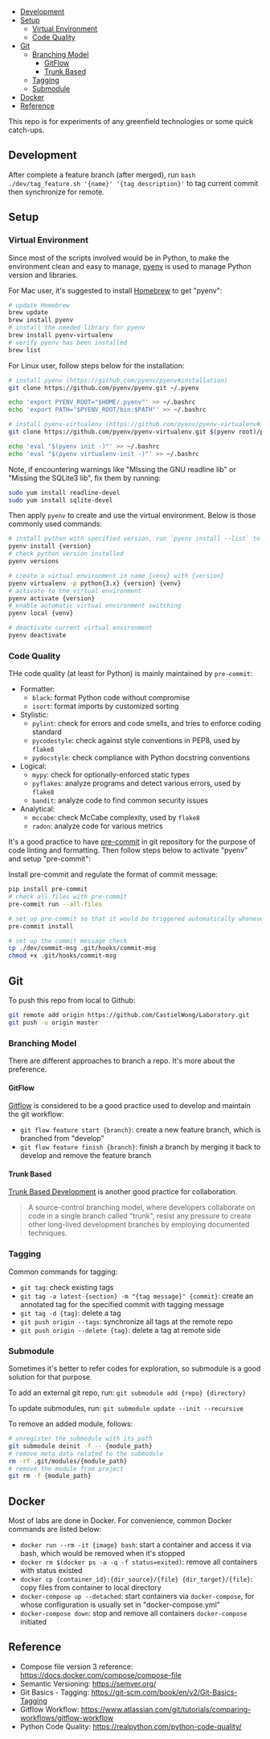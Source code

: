 
- [Development](#development)
- [Setup](#setup)
  - [Virtual Environment](#virtual-environment)
  - [Code Quality](#code-quality)
- [Git](#git)
  - [Branching Model](#branching-model)
    - [GitFlow](#gitflow)
    - [Trunk Based](#trunk-based)
  - [Tagging](#tagging)
  - [Submodule](#submodule)
- [Docker](#docker)
- [Reference](#reference)


This repo is for experiments of any greenfield technologies or some quick catch-ups.

## Development

After complete a feature branch (after merged), run `bash ./dev/tag_feature.sh '{name}' '{tag description}'` to tag current commit then synchronize for remote.



## Setup

### Virtual Environment
Since most of the scripts involved would be in Python, to make the environment clean and easy to manage, [pyenv](https://github.com/pyenv/pyenv) is used to manage Python version and libraries.

For Mac user, it's suggested to install [Homebrew](https://brew.sh/) to get "pyenv":
```sh
# update Homebrew
brew update
brew install pyenv
# install the needed library for pyenv
brew install pyenv-virtualenv
# verify pyenv has been installed
brew list
```

For Linux user, follow steps below for the installation:
```sh
# install pyenv (https://github.com/pyenv/pyenv#installation)
git clone https://github.com/pyenv/pyenv.git ~/.pyenv

echo 'export PYENV_ROOT="$HOME/.pyenv"' >> ~/.bashrc
echo 'export PATH="$PYENV_ROOT/bin:$PATH"' >> ~/.bashrc

# install pyenv-virtualenv (https://github.com/pyenv/pyenv-virtualenv#installing-as-a-pyenv-plugin)
git clone https://github.com/pyenv/pyenv-virtualenv.git $(pyenv root)/plugins/pyenv-virtualenv

echo 'eval "$(pyenv init -)"' >> ~/.bashrc
echo 'eval "$(pyenv virtualenv-init -)"' >> ~/.bashrc
```

Note, if encountering warnings like "MIssing the GNU readline lib" or "Missing the SQLite3 lib", fix them by running:
```sh
sudo yum install readline-devel
sudo yum install sqlite-devel
```

Then apply `pyenv` to create and use the virtual environment. Below is those commonly used commands:
```sh
# install python with specified version, run `pyenv install --list` to check what version is available
pyenv install {version}
# check python version installed
pyenv versions

# create a virtual environment in name {venv} with {version}
pyenv virtualenv -p python{3.x} {version} {venv}
# activate to the virtual environment
pyenv activate {version}
# enable automatic virtual environment switching
pyenv local {venv}

# deactivate current virtual environment
pyenv deactivate
```

### Code Quality
THe code quality (at least for Python) is mainly maintained by `pre-commit`:
- Formatter:
  - `black`: format Python code without compromise
  - `isort`: format imports by customized sorting
- Stylistic:
  - `pylint`: check for errors and code smells, and tries to enforce coding standard
  - `pycodestyle`: check against style conventions in PEP8, used by `flake8`
  - `pydocstyle`: check compliance with Python docstring conventions
- Logical:
  - `mypy`: check for optionally-enforced static types
  - `pyflakes`: analyze programs and detect various errors, used by `flake8`
  - `bandit`: analyze code to find common security issues
- Analytical:
  - `mccabe`: check McCabe complexity, used by `flake8`
  - `radon`: analyze code for various metrics

It's a good practice to have [pre-commit](https://pre-commit.com/) in git repository for the purpose of code linting and formatting.
Then follow steps below to activate "pyenv" and setup "pre-commit":

Install pre-commit and regulate the format of commit message:
```sh
pip install pre-commit
# check all files with pre-commit
pre-commit run --all-files

# set up pre-commit so that it would be triggered automatically whenever make an commit
pre-commit install

# set up the commit message check
cp ./dev/commit-msg .git/hooks/commit-msg
chmod +x .git/hooks/commit-msg
```



## Git
To push this repo from local to Github:
```sh
git remote add origin https://github.com/CastielWong/Laboratory.git
git push -u origin master
```

### Branching Model
There are different approaches to branch a repo. It's more about the preference.

#### GitFlow
[Gitflow](https://www.atlassian.com/git/tutorials/comparing-workflows/gitflow-workflow) is considered to be a good practice used to develop and maintain the git workflow:
- `git flow feature start {branch}`: create a new feature branch, which is branched from "develop"
- `git flow feature finish {branch}`: finish a branch by merging it back to develop and remove the feature branch

#### Trunk Based
[Trunk Based Development](https://trunkbaseddevelopment.com/) is another good practice for collaboration.
> A source-control branching model, where developers collaborate on code in a single branch called "trunk", resist any pressure to create other long-lived development branches by employing documented techniques.


### Tagging
Common commands for tagging:
- `git tag`: check existing tags
- `git tag -a latest-{section} -m "{tag message}" {commit}`: create an annotated tag for the specified commit with tagging message
- `git tag -d {tag}`: delete a tag
- `git push origin --tags`: synchronize all tags at the remote repo
- `git push origin --delete {tag}`: delete a tag at remote side


### Submodule
Sometimes it's better to refer codes for exploration, so submodule is a good solution for that purpose.

To add an external git repo, run:
`git submodule add {repo} {directory}`

To update submodules, run:
`git submodule update --init --recursive`

To remove an added module, follows:
```sh
# unregister the submodule with its path
git submodule deinit -f -- {module_path}
# remove meta data related to the submodule
rm -rf .git/modules/{module_path}
# remove the module from project
git rm -f {module_path}
```



## Docker
Most of labs are done in Docker. For convenience, common Docker commands are listed below:
- `docker run --rm -it {image} bash`: start a container and access it via bash, which would be removed when it's stopped
- `docker rm $(docker ps -a -q -f status=exited)`: remove all containers with status existed
- `docker cp {container_id}:{dir_source}/{file} {dir_target}/{file}`: copy files from container to local directory
- `docker-compose up --detached`: start containers via `docker-compose`, for whose configuration is usually set in "docker-compose.yml"
- `docker-compose down`: stop and remove all containers `docker-compose` initiated



## Reference
- Compose file version 3 reference: https://docs.docker.com/compose/compose-file
- Semantic Versioning: https://semver.org/
- Git Basics - Tagging: https://git-scm.com/book/en/v2/Git-Basics-Tagging
- Gitflow Workflow: https://www.atlassian.com/git/tutorials/comparing-workflows/gitflow-workflow
- Python Code Quality: https://realpython.com/python-code-quality/
